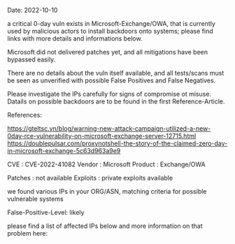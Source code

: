 Date: 2022-10-10

a critical 0-day vuln exists in Microsoft-Exchange/OWA,
that is currently used by malicious actors to 
install backdoors onto systems; please find 
links with more details and informations below.

Microsoft did not delivered patches yet, and all mitigations
have been bypassed easily.

There are no details about the vuln itself available,
and all tests/scans must be seen as unverified 
with possible False Positives and False Negatives.

Please investigate the IPs carefully for signs of compromise
ot misuse. Datails on possible backdoors are to be found in the 
first Reference-Article. 


References:

https://gteltsc.vn/blog/warning-new-attack-campaign-utilized-a-new-0day-rce-vulnerability-on-microsoft-exchange-server-12715.html
https://doublepulsar.com/proxynotshell-the-story-of-the-claimed-zero-day-in-microsoft-exchange-5c63d963a9e9


CVE       : CVE-2022-41082
Vendor    : Microsoft
Product   : Exchange/OWA


Patches   : not available
Exploits  : private exploits available


we found various IPs in your ORG/ASN,
matching criteria for possible vulnerable systems


False-Positive-Level: likely



please find a list of affected IPs below
and more information on that problem here:




    
